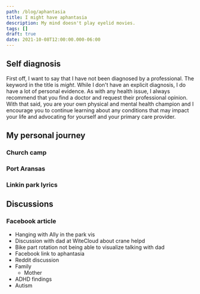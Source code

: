 ```yaml
---
path: /blog/aphantasia
title: I might have aphantasia
description: My mind doesn't play eyelid movies.
tags: []
draft: true
date: 2021-10-08T12:00:00.000-06:00
---
```

## Self diagnosis

First off, I want to say that I have not been diagnosed by a professional. The keyword in the title is _might_. While I don't have an explicit diagnosis, I do have a lot of personal evidence. As with any health issue, I always recommend that you find a doctor and request their professional opinion. With that said, you are your own physical and mental health champion and I encourage you to continue learning about any conditions that may impact your life and advocating for yourself and your primary care provider.

## My personal journey

### Church camp

### Port Aransas

### Linkin park lyrics

## Discussions

### Facebook article

- Hanging with Ally in the park vis
- Discussion with dad at WiteCloud about crane helpd
- Bike part rotation not being able to visualize talking with dad
- Facebook link to aphantasia
- Reddit discussion
- Family
  - Mother
- ADHD findings
- Autism